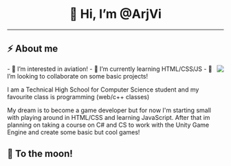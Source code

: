 <h1 align="center">👋 Hi, I’m @ArjVi</h1>

---
<h2>⚡️ About me </h2>
<img align="right" src="https://media1.giphy.com/media/13HgwGsXF0aiGY/giphy.gif" />
- 👀 I’m interested in aviation!
- 🌱 I’m currently learning HTML/CSS/JS
- 💞️ I’m looking to collaborate on some basic projects!

I am a Technical High School for Computer Science student and my favourite class is programming (web/c++ classes)

My dream is to become a game developer but for now I'm starting small with playing around in HTML/CSS and learning JavaScript. After that im planning on taking a course on C# and CS to work with the Unity Game Engine and create some basic but cool games!

<h2>🚀 To the moon!</h2>

<!---
ArjVi/ArjVi is a ✨ special ✨ repository because its `README.md` (this file) appears on your GitHub profile.
You can click the Preview link to take a look at your changes.
--->
